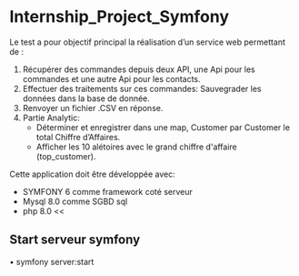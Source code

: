 # Internship_Project_Symfony

Le test a pour objectif principal la réalisation d’un service web permettant de :
1. Récupérer des commandes depuis deux API, une Api pour les commandes et une autre Api pour les contacts.
2. Effectuer des traitements sur ces commandes: Sauvegrader les données dans la base de donnée.
3. Renvoyer un fichier .CSV en réponse.
4. Partie Analytic:
   -   Déterminer et enregistrer dans une map, Customer par Customer le total Chiffre d’Affaires.
   -   Afficher les 10 alétoires avec le grand chiffre d'affaire (top_customer).
   
Cette application doit être développée avec:
- SYMFONY 6 comme framework coté serveur
- Mysql 8.0 comme SGBD sql
- php 8.0 <<

## Start serveur symfony

•	symfony server:start

